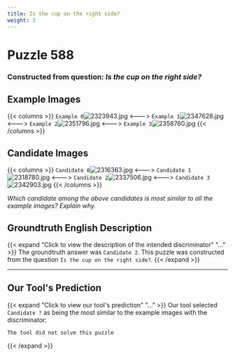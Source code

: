```yaml
---
title: Is the cup on the right side?
weight: 3
---
```


# Puzzle 588
### Constructed from question: _Is the cup on the right side?_


## Example Images
{{< columns >}}
`Example 0`![2323943.jpg](/gqa_images/2323943.jpg)
<--->
`Example 1`![2347628.jpg](/gqa_images/2347628.jpg)
<--->
`Example 2`![2351796.jpg](/gqa_images/2351796.jpg)
<--->
`Example 3`![2358760.jpg](/gqa_images/2358760.jpg)
{{< /columns >}}

## Candidate Images
{{< columns >}}
`Candidate 0`![2316363.jpg](/gqa_images/2316363.jpg)
<--->
`Candidate 1`![2318780.jpg](/gqa_images/2318780.jpg)
<--->
`Candidate 2`![2337506.jpg](/gqa_images/2337506.jpg)
<--->
`Candidate 3`![2342903.jpg](/gqa_images/2342903.jpg)
{{< /columns >}}

*Which candidate among the above candidates is most similar to all the example images? Explain why.*

## Groundtruth English Description

{{< expand "Click to view the description of the intended discriminator" "..." >}}
The groundtruth answer was `Candidate 2`. This puzzle was constructed from the question `Is the cup on the right side?`.
{{< /expand >}}

---

## Our Tool's Prediction

{{< expand "Click to view our tool's prediction" "..." >}}
Our tool selected `Candidate ?` as being the most similar to the example images with the discriminator:
```plaintext
The tool did not solve this puzzle
```
{{< /expand >}}
